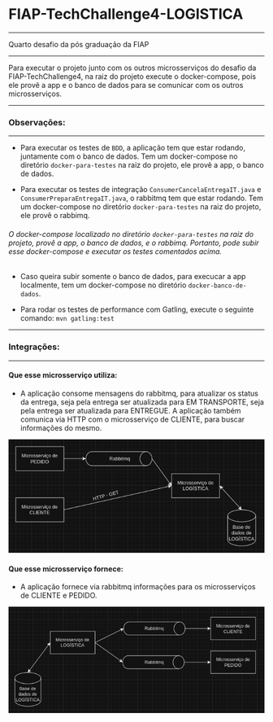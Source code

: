 # FIAP-TechChallenge4-LOGISTICA
---

Quarto desafio da pós graduação da FIAP

---

Para executar o projeto junto com os outros microsserviços do desafio da FIAP-TechChallenge4,  na raiz do
projeto execute o docker-compose, pois ele provê a app e o banco de dados para se comunicar com os outros
microsserviços.

---

### Observações:

---

- Para executar os testes de `BDD`, a aplicação tem que estar rodando, juntamente com o banco de dados. Tem um docker-compose no diretório `docker-para-testes` na raiz do projeto, ele provê a app, o banco de dados.


- Para executar os testes de integração `ConsumerCancelaEntregaIT.java` e `ConsumerPreparaEntregaIT.java`, o rabbitmq tem que estar rodando. Tem um docker-compose no diretório `docker-para-testes` na raiz do projeto, ele provê o rabbimq.

###### O docker-compose localizado no diretório `docker-para-testes` na raiz do projeto, provê a app, o banco de dados, e o rabbimq. Portanto, pode subir esse docker-compose e executar os testes comentados acima.

- Caso queira subir somente o banco de dados, para execucar a app localmente, tem um docker-compose no diretório `docker-banco-de-dados`.


- Para rodar os testes de performance com Gatling, execute o seguinte comando: `mvn gatling:test`

---

### Integrações:

---

#### Que esse microsserviço utiliza:

- A aplicação consome mensagens do rabbitmq, para atualizar os status da entrega, seja pela entrega ser atualizada
  para EM TRANSPORTE, seja pela entrega ser atualizada para ENTREGUE. A aplicação também comunica via HTTP com o
  microsserviço de CLIENTE, para buscar informações do mesmo.

![img.png](integracao_utiliza.png)

#### Que esse microsserviço fornece:

- A aplicação fornece via rabbitmq informações para os microsserviços de CLIENTE e PEDIDO.

![img.png](integracao_fornece.png)
